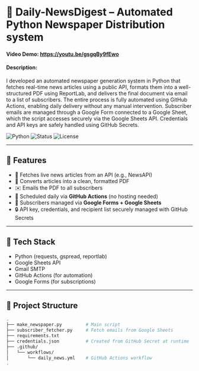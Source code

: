 # 📰 Daily-NewsDigest – Automated Python Newspaper Distribution system
#### Video Demo:  https://youtu.be/gsgqBy9fEwo
#### Description:
I developed an automated newspaper generation system in Python that fetches real-time news articles using a public API, formats them into a well-structured PDF using ReportLab, and delivers the final document via email to a list of subscribers. The entire process is fully automated using GitHub Actions, enabling daily delivery without any manual intervention. Subscriber emails are managed through a Google Form connected to a Google Sheet, which the script accesses securely via the Google Sheets API. Credentials and API keys are safely handled using GitHub Secrets. 

![Python](https://img.shields.io/badge/Built%20With-Python-blue)
![Status](https://img.shields.io/badge/Automation-GitHub%20Actions-success)
![License](https://img.shields.io/badge/License-MIT-lightgrey)

---

## 📌 Features

- 📰 Fetches live news articles from an API (e.g., NewsAPI)
- 📝 Converts articles into a clean, formatted PDF
- ✉️ Emails the PDF to all subscribers
- 📅 Scheduled daily via **GitHub Actions** (no hosting needed)
- 🧾 Subscribers managed via **Google Forms + Google Sheets**
- 🔒 API key, credentials, and recipient list securely managed with GitHub Secrets

---

## 🧠 Tech Stack

- Python (requests, gspread, reportlab)
- Google Sheets API
- Gmail SMTP
- GitHub Actions (for automation)
- Google Forms (for subscriptions)

---

## 📂 Project Structure

```bash
.
├── make_newspaper.py         # Main script
├── subscriber_fetcher.py     # Fetch emails from Google Sheets
├── requirements.txt
├── credentials.json          # Created from GitHub Secret at runtime
├── .github/
│   └── workflows/
│       └── daily_news.yml    # GitHub Actions workflow
.

